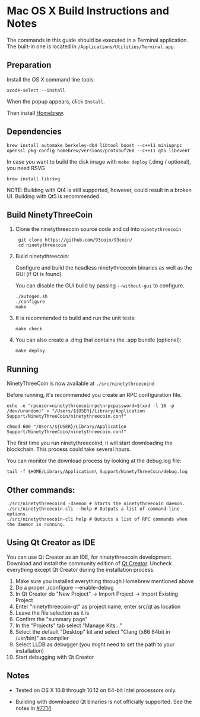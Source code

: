 Mac OS X Build Instructions and Notes
====================================
The commands in this guide should be executed in a Terminal application.
The built-in one is located in `/Applications/Utilities/Terminal.app`.

Preparation
-----------
Install the OS X command line tools:

`xcode-select --install`

When the popup appears, click `Install`.

Then install [Homebrew](http://brew.sh).

Dependencies
----------------------

    brew install automake berkeley-db4 libtool boost --c++11 miniupnpc openssl pkg-config homebrew/versions/protobuf260 --c++11 qt5 libevent

In case you want to build the disk image with `make deploy` (.dmg / optional), you need RSVG

    brew install librsvg

NOTE: Building with Qt4 is still supported, however, could result in a broken UI. Building with Qt5 is recommended.

Build NinetyThreeCoin
------------------------

1. Clone the ninetythreecoin source code and cd into `ninetythreecoin`

        git clone https://github.com/93coin/93coin/
        cd ninetythreecoin

2.  Build ninetythreecoin:

    Configure and build the headless ninetythreecoin binaries as well as the GUI (if Qt is found).

    You can disable the GUI build by passing `--without-gui` to configure.

        ./autogen.sh
        ./configure
        make

3.  It is recommended to build and run the unit tests:

        make check

4.  You can also create a .dmg that contains the .app bundle (optional):

        make deploy

Running
-------

NinetyThreeCoin is now available at `./src/ninetythreecoind`

Before running, it's recommended you create an RPC configuration file.

    echo -e "rpcuser=ninetythreecoinrpc\nrpcpassword=$(xxd -l 16 -p /dev/urandom)" > "/Users/${USER}/Library/Application Support/NinetyThreeCoin/ninetythreecoin.conf"

    chmod 600 "/Users/${USER}/Library/Application Support/NinetyThreeCoin/ninetythreecoin.conf"

The first time you run ninetythreecoind, it will start downloading the blockchain. This process could take several hours.

You can monitor the download process by looking at the debug.log file:

    tail -f $HOME/Library/Application\ Support/NinetyThreeCoin/debug.log

Other commands:
-------

    ./src/ninetythreecoind -daemon # Starts the ninetythreecoin daemon.
    ./src/ninetythreecoin-cli --help # Outputs a list of command-line options.
    ./src/ninetythreecoin-cli help # Outputs a list of RPC commands when the daemon is running.

Using Qt Creator as IDE
------------------------
You can use Qt Creator as an IDE, for ninetythreecoin development.
Download and install the community edition of [Qt Creator](https://www.qt.io/download/).
Uncheck everything except Qt Creator during the installation process.

1. Make sure you installed everything through Homebrew mentioned above
2. Do a proper ./configure --enable-debug
3. In Qt Creator do "New Project" -> Import Project -> Import Existing Project
4. Enter "ninetythreecoin-qt" as project name, enter src/qt as location
5. Leave the file selection as it is
6. Confirm the "summary page"
7. In the "Projects" tab select "Manage Kits..."
8. Select the default "Desktop" kit and select "Clang (x86 64bit in /usr/bin)" as compiler
9. Select LLDB as debugger (you might need to set the path to your installation)
10. Start debugging with Qt Creator

Notes
-----

* Tested on OS X 10.8 through 10.12 on 64-bit Intel processors only.

* Building with downloaded Qt binaries is not officially supported. See the notes in [#7714](https://github.com/bitcoin/bitcoin/issues/7714)
